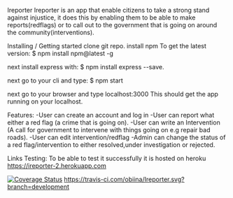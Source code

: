 
Ireporter
Ireporter is an app that enable citizens to take a strong stand against injustice, it does this by enabling them to be able to make reports(redflags) or to call out to the government that is going on around the community(interventions).


Installing / Getting started
clone git repo.
install npm
To get the latest version:
$ npm install npm@latest -g 

next install express with:
$ npm install express --save.

next go to your cli and type:
$ npm start

next go to your browser and type localhost:3000
This should get the app running on your localhost.

Features:
-User can create an account and log in
-User can report what either a red flag (a crime that is going on).
-User can write an Intervention (A call for government to intervene with things going on e.g repair bad roads).
-User can edit intervention/redflag
-Admin can change the status of a red flag/intervention to either resolved,under investigation or rejected.

Links
Testing: To be able to test it successfully it is hosted on heroku https://ireporter-2.herokuapp.com


<a href='https://coveralls.io/github/obiina/Ireporter?branch=master'><img src='https://coveralls.io/repos/github/obiina/Ireporter/badge.svg?branch=master' alt='Coverage Status' /></a>
https://travis-ci.com/obiina/Ireporter.svg?branch=development



